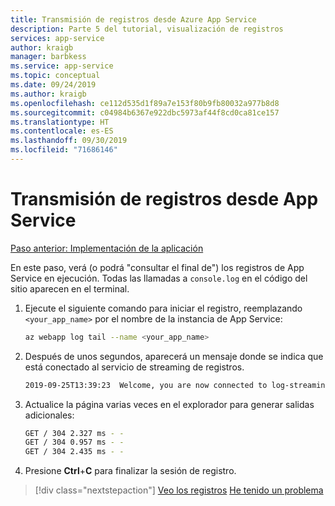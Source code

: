 ```yaml
---
title: Transmisión de registros desde Azure App Service
description: Parte 5 del tutorial, visualización de registros
services: app-service
author: kraigb
manager: barbkess
ms.service: app-service
ms.topic: conceptual
ms.date: 09/24/2019
ms.author: kraigb
ms.openlocfilehash: ce112d535d1f89a7e153f80b9fb80032a977b8d8
ms.sourcegitcommit: c04984b6367e922dbc5973af44f8cd0ca81ce157
ms.translationtype: HT
ms.contentlocale: es-ES
ms.lasthandoff: 09/30/2019
ms.locfileid: "71686146"
---
```

# <a name="stream-logs-from-app-service"></a>Transmisión de registros desde App Service

[Paso anterior: Implementación de la aplicación](tutorial-vscode-azure-cli-node-04.md)

En este paso, verá (o podrá "consultar el final de") los registros de App Service en ejecución. Todas las llamadas a `console.log` en el código del sitio aparecen en el terminal.

1. Ejecute el siguiente comando para iniciar el registro, reemplazando `<your_app_name>` por el nombre de la instancia de App Service:

    ```bash
    az webapp log tail --name <your_app_name>
    ```

1. Después de unos segundos, aparecerá un mensaje donde se indica que está conectado al servicio de streaming de registros.

    ```bash
    2019-09-25T13:39:23  Welcome, you are now connected to log-streaming service. The default timeout is 2 hours. Change the timeout with the App Setting SCM_LOGSTREAM_TIMEOUT (in seconds).
    ```

1. Actualice la página varias veces en el explorador para generar salidas adicionales:

    ```bash
    GET / 304 2.327 ms - -
    GET / 304 0.957 ms - -
    GET / 304 2.435 ms - -
    ```

1. Presione **Ctrl**+**C** para finalizar la sesión de registro.

> [!div class="nextstepaction"]
> [Veo los registros](tutorial-vscode-azure-cli-node-06.md) [He tenido un problema](https://www.research.net/r/PWZWZ52?tutorial=node-deployment&step=tailing-logs)
